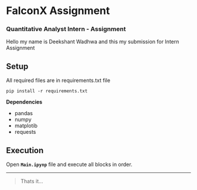 # FalconX Assignment
### Quantitative Analyst Intern - Assignment

Hello my name is Deekshant Wadhwa and this my submission for Intern Assignment

## Setup
All required files are in requirements.txt file

    pip install -r requirements.txt

**Dependencies**

 - pandas
 - numpy
 - matplotib
 - requests

## Execution

Open **`Main.ipynp`** file and execute all blocks in order.


___

> Thats it...
